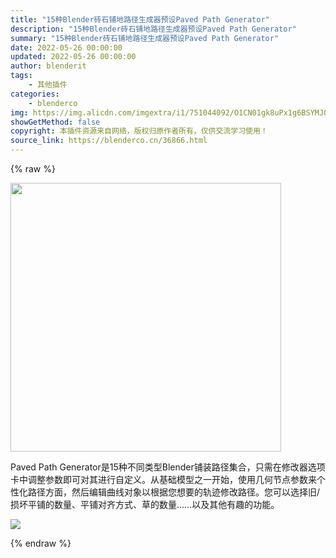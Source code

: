 ```yaml
---
title: "15种Blender砖石铺地路径生成器预设Paved Path Generator"
description: "15种Blender砖石铺地路径生成器预设Paved Path Generator"
summary: "15种Blender砖石铺地路径生成器预设Paved Path Generator"
date: 2022-05-26 00:00:00
updated: 2022-05-26 00:00:00
author: blenderit
tags: 
    - 其他插件
categories:
    - blenderco
img: https://img.alicdn.com/imgextra/i1/751044092/O1CN01gk8uPx1g6BSYMJQYR_!!751044092.png?t=1653578010000
showGetMethod: false
copyright: 本插件资源来自网络，版权归原作者所有，仅供交流学习使用！
source_link: https://blenderco.cn/36866.html
---
```


{% raw %}
<p><img loading="lazy" class="aligncenter" src="https://img.alicdn.com/imgextra/i1/751044092/O1CN01gk8uPx1g6BSYMJQYR_!!751044092.png?t=1653578010000" width="433" height="430"></p><p>Paved Path Generator是15种不同类型Blender铺装路径集合，只需在修改器选项卡中调整参数即可对其进行自定义。从基础模型之一开始，使用几何节点参数来个性化路径方面，然后编辑曲线对象以根据您想要的轨迹修改路径。您可以选择旧/损坏平铺的数量、平铺对齐方式、草的数量……以及其他有趣的功能。</p><p><img src="https://img.alicdn.com/imgextra/i3/751044092/O1CN01q9Xcg81g6BSQ5DRCs_!!751044092.png?t=1653578059000"></p>
<div style="display: none">blenderco</div>
{% endraw %}